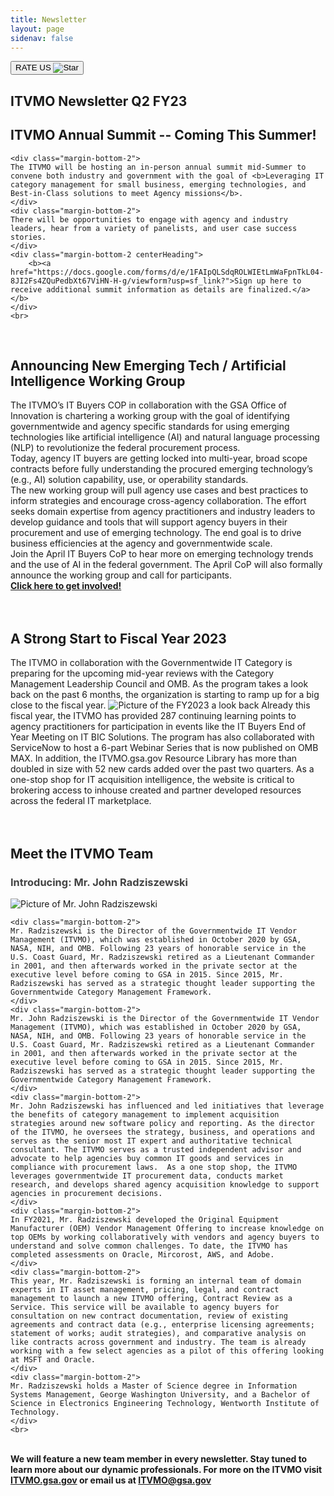 ```yaml
---
title: Newsletter
layout: page
sidenav: false
---
```


<button id="rate-us" title="Direct to google form of rating" onclick="location.href='https://docs.google.com/forms/d/e/1FAIpQLSdIaGJC3-9xLa0NxwAnNbZUO8ZXirYcjXlf3wEVj5aEBYjCyA/viewform?usp=sf_link?'" type="button">RATE US <img alt="Star" src="{{site.baseurl}}/assets/images/star-icon.svg"></button>


<section class="grid-container border-bottom border-gray-30 padding-left-0 padding-right-1">
    <h1 class="margin-top-0 centerHeading">ITVMO Newsletter Q2 FY23</h1>
    <h2 class="margin-top-0 centerHeading">ITVMO Annual Summit -- Coming This Summer!</h2>

    <div class="margin-bottom-2">
    The ITVMO will be hosting an in-person annual summit mid-Summer to convene both industry and government with the goal of <b>Leveraging IT category management for small business, emerging technologies, and Best-in-Class solutions to meet Agency missions</b>.
    </div>
    <div class="margin-bottom-2">
    There will be opportunities to engage with agency and industry leaders, hear from a variety of panelists, and user case success stories.
    </div>
    <div class="margin-bottom-2 centerHeading">
        <b><a href="https://docs.google.com/forms/d/e/1FAIpQLSdqROLWIEtLmWaFpnTkL04-8JI2Fs4ZQuPedbXt67ViHN-H-g/viewform?usp=sf_link?">Sign up here to receive additional summit information as details are finalized.</a></b>
    </div>
    <br>

<section class="grid-container border-bottom border-gray-30 padding-left-0 padding-right-1">
    <br>
    <h2 class="margin-top-0 centerHeading">Announcing New Emerging Tech / Artificial Intelligence Working Group</h2>
    <div class="margin-bottom-2">
        The ITVMO’s IT Buyers COP in collaboration with the GSA Office of Innovation is chartering a working group with the goal of identifying governmentwide and agency specific standards for using emerging technologies like artificial intelligence (AI) and natural language processing (NLP) to revolutionize the federal procurement process. 
    </div>
    <div class="margin-bottom-2">
    Today, agency IT buyers are getting locked into multi-year, broad scope contracts before fully understanding the procured emerging technology’s (e.g., AI) solution capability, use, or operability standards. 
    </div>
    <div class="margin-bottom-2">
    The new working group will pull agency use cases and best practices to inform strategies and encourage cross-agency collaboration. The effort seeks domain expertise from agency practitioners and industry leaders to develop guidance and tools that will support agency buyers in their procurement and use of emerging technology. The end goal is to drive business efficiencies at the agency and governmentwide scale. 
    </div>
    <div class="margin-bottom-2">
    Join the April IT Buyers CoP to hear more on emerging technology trends and the use of AI in the federal government. The April CoP will also formally announce the working group and call for participants. 
    </div>
    <div class="margin-bottom-2 centerHeading">
        <b><a href="https://docs.google.com/forms/d/e/1FAIpQLSchyZcTGa-DyDcR3USPSh7jXtsL2h3EhvilVzNGZuab8IqvHg/viewform?usp=sf_link?">Click here to get involved!</a></b>
    </div>
    <br>
</section>

<section class="grid-container border-bottom border-gray-30 padding-left-0 padding-right-1">
    <br>
    <h2 class="margin-top-0 centerHeading">A Strong Start to Fiscal Year 2023</h2>
    <div class="margin-bottom-2">
    The ITVMO in collaboration with the Governmentwide IT Category is preparing for the upcoming mid-year reviews with the Category Management Leadership Council and OMB. As the program takes a look back on the past 6 months, the organization is starting to ramp up for a big close to the fiscal year. 
    <img alt="Picture of the FY2023 a look back" src="{{site.baseurl}}/assets/images/FY23-a-look-back.png">
    Already this fiscal year, the ITVMO has provided 287 continuing learning points to agency practitioners for participation in events like the IT Buyers End of Year Meeting on IT BIC Solutions. The program has also collaborated with ServiceNow to host a 6-part Webinar Series that is now published on OMB MAX. In addition, the ITVMO.gsa.gov Resource Library has more than doubled in size with 52 new cards added over the past two quarters. As a one-stop shop for IT acquisition intelligence, the website is critical to brokering access to inhouse created and partner developed resources across the federal IT marketplace. 
    </div>
    <!-- <b><h3 style="color:black;">Did you find this useful?</h3></b> -->
    <!-- <a href="https://docs.google.com/forms/d/e/1FAIpQLSdIaGJC3-9xLa0NxwAnNbZUO8ZXirYcjXlf3wEVj5aEBYjCyA/viewform?usp=sf_link?"><b><h3>Did you find this useful?</h3></b></a> -->
    <br>
</section>

<section class="grid-container border-bottom border-gray-30 padding-left-0 padding-right-1">
<br>
    <div class="margin-bottom-2 centerHeading">
        <h2><b>Meet the ITVMO Team </b></h2>
        <h3><b style="color:#434343;">Introducing: Mr. John Radziszewski</b></h3>
        <img alt="Picture of Mr. John Radziszewski" src="{{site.baseurl}}/assets/images/Mr-John-Radziszewski.png">
    </div>

    <div class="margin-bottom-2">
    Mr. Radziszewski is the Director of the Governmentwide IT Vendor Management (ITVMO), which was established in October 2020 by GSA, NASA, NIH, and OMB. Following 23 years of honorable service in the U.S. Coast Guard, Mr. Radziszewski retired as a Lieutenant Commander in 2001, and then afterwards worked in the private sector at the executive level before coming to GSA in 2015. Since 2015, Mr. Radziszewski has served as a strategic thought leader supporting the Governmentwide Category Management Framework.
    </div>
    <div class="margin-bottom-2">
    Mr. John Radziszewski is the Director of the Governmentwide IT Vendor Management (ITVMO), which was established in October 2020 by GSA, NASA, NIH, and OMB. Following 23 years of honorable service in the U.S. Coast Guard, Mr. Radziszewski retired as a Lieutenant Commander in 2001, and then afterwards worked in the private sector at the executive level before coming to GSA in 2015. Since 2015, Mr. Radziszewski has served as a strategic thought leader supporting the Governmentwide Category Management Framework. 
    </div>
    <div class="margin-bottom-2">
    Mr. John Radziszewski has influenced and led initiatives that leverage the benefits of category management to implement acquisition strategies around new software policy and reporting. As the director of the ITVMO, he oversees the strategy, business, and operations and serves as the senior most IT expert and authoritative technical consultant. The ITVMO serves as a trusted independent advisor and advocate to help agencies buy common IT goods and services in compliance with procurement laws.  As a one stop shop, the ITVMO leverages governmentwide IT procurement data, conducts market research, and develops shared agency acquisition knowledge to support agencies in procurement decisions. 
    </div>
    <div class="margin-bottom-2">
    In FY2021, Mr. Radziszewski developed the Original Equipment Manufacturer (OEM) Vendor Management Offering to increase knowledge on top OEMs by working collaboratively with vendors and agency buyers to understand and solve common challenges. To date, the ITVMO has completed assessments on Oracle, Mircorost, AWS, and Adobe. 
    </div>
    <div class="margin-bottom-2">
    This year, Mr. Radziszewski is forming an internal team of domain experts in IT asset management, pricing, legal, and contract management to launch a new ITVMO offering, Contract Review as a Service. This service will be available to agency buyers for consultation on new contract documentation, review of existing agreements and contract data (e.g., enterprise licensing agreements; statement of works; audit strategies), and comparative analysis on like contracts across government and industry. The team is already working with a few select agencies as a pilot of this offering looking at MSFT and Oracle. 
    </div>
    <div class="margin-bottom-2">
    Mr. Radziszewski holds a Master of Science degree in Information Systems Management, George Washington University, and a Bachelor of Science in Electronics Engineering Technology, Wentworth Institute of Technology.
    </div>
    <br>
</section>

<!-- <div class="margin-bottom-2">
<b>For more on the ITVMO visit <a href="https://itvmo.gsa.gov/">ITVMO.gsa.gov</a> or email us at <a href="mailto:itvmo@gsa.gov">ITVMO@gsa.gov</a></b>
</div>
<div class="margin-bottom-2">
<b>We will feature a new team member in every newsletter. Stay tuned to learn more about our dynamic professionals.</b>
</div> -->
<div class="margin-bottom-2">
<br>
<b>We will feature a new team member in every newsletter. Stay tuned to learn more about our dynamic professionals. For more on the ITVMO visit <a href="https://itvmo.gsa.gov/">ITVMO.gsa.gov</a> or email us at <a href="mailto:itvmo@gsa.gov">ITVMO@gsa.gov</a></b>
</div>



